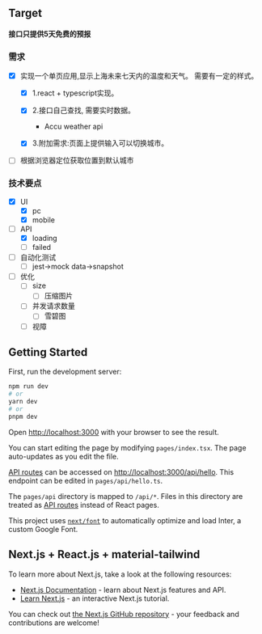 ## Target

**接口只提供5天免费的预报**

### 需求

- [x] 实现一个单页应用,显示上海未来七天内的温度和天气。 需要有一定的样式。
  - [x] 1.react + typescript实现。
  - [x] 2.接口自己查找, 需要实时数据。
      * Accu weather api
    
  - [x] 3.附加需求:页面上提供输入可以切换城市。
  
- [ ] 根据浏览器定位获取位置到默认城市

### 技术要点

- [x] UI
  - [x] pc
  - [x] mobile
- [ ] API
  - [x] loading
  - [ ] failed
- [ ] 自动化测试
  - [ ] jest->mock data->snapshot
- [ ] 优化
  - [ ] size
    - [ ] 压缩图片
  - [ ] 并发请求数量
    - [ ] 雪碧图
  - [ ] 视障

## Getting Started

First, run the development server:

```bash
npm run dev
# or
yarn dev
# or
pnpm dev
```

Open [http://localhost:3000](http://localhost:3000) with your browser to see the result.

You can start editing the page by modifying `pages/index.tsx`. The page auto-updates as you edit the file.

[API routes](https://nextjs.org/docs/api-routes/introduction) can be accessed on [http://localhost:3000/api/hello](http://localhost:3000/api/hello). This endpoint can be edited in `pages/api/hello.ts`.

The `pages/api` directory is mapped to `/api/*`. Files in this directory are treated as [API routes](https://nextjs.org/docs/api-routes/introduction) instead of React pages.

This project uses [`next/font`](https://nextjs.org/docs/basic-features/font-optimization) to automatically optimize and load Inter, a custom Google Font.

## Next.js + React.js + material-tailwind

To learn more about Next.js, take a look at the following resources:

- [Next.js Documentation](https://nextjs.org/docs) - learn about Next.js features and API.
- [Learn Next.js](https://nextjs.org/learn) - an interactive Next.js tutorial.

You can check out [the Next.js GitHub repository](https://github.com/vercel/next.js/) - your feedback and contributions are welcome!

